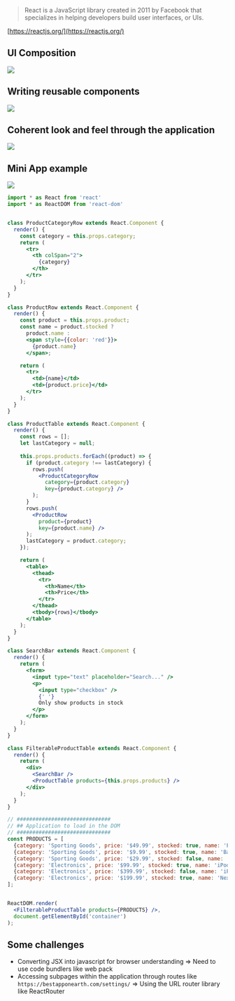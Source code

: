 
> React is a JavaScript library created in 2011 by Facebook that specializes in helping developers build user interfaces, or UIs.

[https://reactjs.org/](https://reactjs.org/)

## UI Composition

![](https://static.bit.dev/homepage-bit/assets/booking-breakdown.png)

## Writing reusable components

![](https://mir-s3-cdn-cf.behance.net/project_modules/fs/25578470010007.5b95492d24c83.png)


## Coherent look and feel through the application
![](https://mir-s3-cdn-cf.behance.net/project_modules/fs/640c8e70010007.5b95492d24650.png)


## Mini App example

![](https://clients.widged.com/hackyourfuture/assets/filterable_product_table.png)

```jsx
import * as React from 'react'
import * as ReactDOM from 'react-dom'


class ProductCategoryRow extends React.Component {
  render() {
    const category = this.props.category;
    return (
      <tr>
        <th colSpan="2">
          {category}
        </th>
      </tr>
    );
  }
}

class ProductRow extends React.Component {
  render() {
    const product = this.props.product;
    const name = product.stocked ?
      product.name :
      <span style={{color: 'red'}}>
        {product.name}
      </span>;

    return (
      <tr>
        <td>{name}</td>
        <td>{product.price}</td>
      </tr>
    );
  }
}

class ProductTable extends React.Component {
  render() {
    const rows = [];
    let lastCategory = null;
    
    this.props.products.forEach((product) => {
      if (product.category !== lastCategory) {
        rows.push(
          <ProductCategoryRow
            category={product.category}
            key={product.category} />
        );
      }
      rows.push(
        <ProductRow
          product={product}
          key={product.name} />
      );
      lastCategory = product.category;
    });

    return (
      <table>
        <thead>
          <tr>
            <th>Name</th>
            <th>Price</th>
          </tr>
        </thead>
        <tbody>{rows}</tbody>
      </table>
    );
  }
}

class SearchBar extends React.Component {
  render() {
    return (
      <form>
        <input type="text" placeholder="Search..." />
        <p>
          <input type="checkbox" />
          {' '}
          Only show products in stock
        </p>
      </form>
    );
  }
}

class FilterableProductTable extends React.Component {
  render() {
    return (
      <div>
        <SearchBar />
        <ProductTable products={this.props.products} />
      </div>
    );
  }
}

// ##############################
// ## Application to load in the DOM
// ##############################
const PRODUCTS = [
  {category: 'Sporting Goods', price: '$49.99', stocked: true, name: 'Football'},
  {category: 'Sporting Goods', price: '$9.99', stocked: true, name: 'Baseball'},
  {category: 'Sporting Goods', price: '$29.99', stocked: false, name: 'Basketball'},
  {category: 'Electronics', price: '$99.99', stocked: true, name: 'iPod Touch'},
  {category: 'Electronics', price: '$399.99', stocked: false, name: 'iPhone 5'},
  {category: 'Electronics', price: '$199.99', stocked: true, name: 'Nexus 7'}
];


ReactDOM.render(
  <FilterableProductTable products={PRODUCTS} />,
  document.getElementById('container')
);
 ```

## Some challenges

- Converting JSX into javascript for browser understanding => Need to use code bundlers like web pack
- Accessing subpages within the application through routes like `https://bestapponearth.com/settings/` => Using the URL router library like ReactRouter
